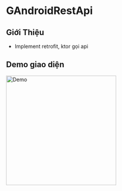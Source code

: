 # GAndroidRestApi

## Giới Thiệu

-  Implement retrofit, ktor gọi api

## Demo giao diện

<img src="https://github.com/user-attachments/assets/c99c5e95-ffbb-40a6-8cf0-d43d7d6dcbda" width="300" alt="Demo">

